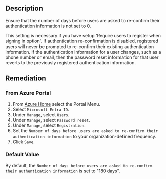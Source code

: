 ## Description

Ensure that the number of days before users are asked to re-confirm their authentication information is not set to 0.

This setting is necessary if you have setup 'Require users to register when signing in option'. If authentication re-confirmation is disabled, registered users will never be prompted to re-confirm their existing authentication information. If the authentication information for a user changes, such as a phone number or email, then the password reset information for that user reverts to the previously registered authentication information.

## Remediation

### From Azure Portal

1. From [Azure Home](https://portal.azure.com/#home) select the Portal Menu.
2. Select `Microsoft Entra ID`.
3. Under `Manage`, select `Users`.
4. Under `Manage`, select `Password reset`.
5. Under `Manage`, select `Registration`.
6. Set the `Number of days before users are asked to re-confirm their authentication information` to your organization-defined frequency.
7. Click `Save`.

### Default Value

By default, the `Number of days before users are asked to re-confirm their authentication information` is set to "180 days".
